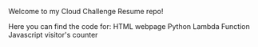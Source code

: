 Welcome to my Cloud Challenge Resume repo! 

Here you can find the code for:
HTML webpage
Python Lambda Function
Javascript visitor's counter
